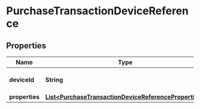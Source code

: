 
# PurchaseTransactionDeviceReference

## Properties
Name | Type | Description | Notes
------------ | ------------- | ------------- | -------------
**deviceId** | **String** | Serial number for this product |  [optional]
**properties** | [**List&lt;PurchaseTransactionDeviceReferenceProperties&gt;**](PurchaseTransactionDeviceReferenceProperties.md) |  |  [optional]



